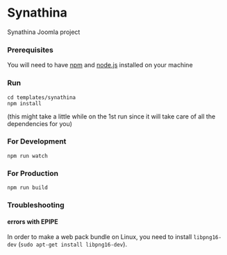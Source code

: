 # Synathina

Synathina Joomla project

### Prerequisites
You will need to have [npm](https://www.npmjs.com) and [node.js](https://nodejs.org) installed on your machine


### Run
```
cd templates/synathina
npm install
```
(this might take a little while on the 1st run since it will take care of all the dependencies for you)

### For Development
```
npm run watch
```

### For Production
```
npm run build
```

### Troubleshooting

#### errors with EPIPE
In order to make a web pack bundle on Linux, you need to install `libpng16-dev` (`sudo apt-get install libpng16-dev`).

